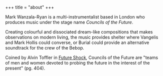 +++
title = "about"
+++

Mark Wanzala-Ryan is a multi-instrumentalist based in London who produces music under the stage name *Councils of the Future*. 

Creating colourful and dissociated dream-like compositions that makes observations on modern living, the music provides shelter where Vangelis and Mark Hollis could converse, or Burial could provide an alternative soundtrack for the crew of the Bebop.

Coined by Alvin Toffler in [Future Shock](https://en.wikipedia.org/wiki/Future_Shock), Councils of the Future are "teams of men and women devoted to probing the future in the interest of the present" (pg. 404). 